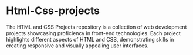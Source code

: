 # Html-Css-projects

The HTML and CSS Projects repository is a collection of web development projects showcasing proficiency in front-end technologies. Each project highlights different aspects of HTML and CSS, demonstrating skills in creating responsive and visually appealing user interfaces.

